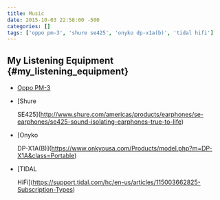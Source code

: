 ```yaml
---
title: Music
date: 2015-10-03 22:58:00 -500
categories: []
tags: ['oppo pm-3', 'shure se425', 'onyko dp-x1a(b)', 'tidal hifi']
---
```


## My Listening Equipment {#my_listening_equipment}

-   [Oppo PM-3](https://www.oppodigital.com/headphones-pm-3)
-   [Shure
    SE425](http://www.shure.com/americas/products/earphones/se-earphones/se425-sound-isolating-earphones-true-to-life)
-   [Onyko
    DP-X1A(B)](https://www.onkyousa.com/Products/model.php?m=DP-X1A&class=Portable)
-   [TIDAL
    HiFi](https://support.tidal.com/hc/en-us/articles/115003662825-Subscription-Types)
